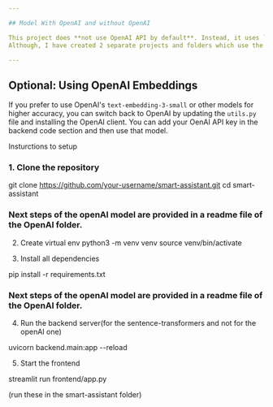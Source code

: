 ```yaml
---

## Model With OpenAI and without OpenAI

This project does **not use OpenAI API by default**. Instead, it uses `sentence-transformers`, a free and open-source alternative for generating embeddings locally. This makes it suitable for students, researchers, and developers who do not have access to OpenAI API keys or want to avoid additional costs.
Although, I have created 2 separate projects and folders which use the above mentioned APIs

---
```


## Optional: Using OpenAI Embeddings

If you prefer to use OpenAI's `text-embedding-3-small` or other models for higher accuracy, you can switch back to OpenAI by updating the `utils.py` file and installing the OpenAI client.
You can add your OenAI API key in the backend code section and then use that model.

Insturctions to setup
### 1. Clone the repository
git clone https://github.com/your-username/smart-assistant.git
cd smart-assistant


### Next steps of the openAI model are provided in a readme file of the OpenAI folder.


2. Create virtual env
python3 -m venv venv
source venv/bin/activate

3. Install all dependencies

pip install -r requirements.txt

### Next steps of the openAI model are provided in a readme file of the OpenAI folder.

4. Run the backend server(for the sentence-transformers and not for the openAI one)

uvicorn backend.main:app --reload

5. Start the frontend

streamlit run frontend/app.py

(run these in the smart-assistant folder)
